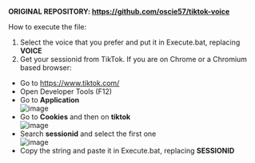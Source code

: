 **ORIGINAL REPOSITORY: https://github.com/oscie57/tiktok-voice**

How to execute the file:

1) Select the voice that you prefer and put it in Execute.bat, replacing **VOICE**
2) Get your sessionid from TikTok.
If you are on Chrome or a Chromium based browser:
- Go to https://www.tiktok.com/<br/>
- Open Developer Tools (F12)<br/>
- Go to **Application**<br/>
![image](https://user-images.githubusercontent.com/61363883/195342403-7a82e4de-6f04-4a09-9088-e4d36981706b.png)
- Go to **Cookies** and then on **tiktok**<br/>
![image](https://user-images.githubusercontent.com/61363883/195342614-d15936f2-5fd9-47e7-9547-9a29932a14b4.png)
- Search **sessionid** and select the first one<br/>
![image](https://user-images.githubusercontent.com/61363883/195342887-3ef8530e-1f51-4e6d-be67-3a8707c265f3.png)
- Copy the string and paste it in Execute.bat, replacing **SESSIONID**
